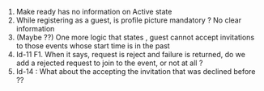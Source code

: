 ﻿1. Make ready has no information on Active state
2. While registering as a guest, is profile picture mandatory ? No clear information
3. (Maybe ??) One more logic that states , guest cannot accept invitations to those events whose start time is in the past
4. Id-11 F1. When it says, request is reject and failure is returned, do we add a rejected request to join to the event, or not at all ?
5. Id-14 : What about the accepting the invitation that was declined before ?? 